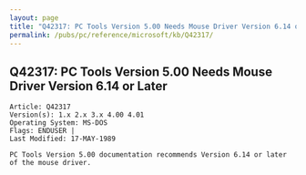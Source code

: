 ```yaml
---
layout: page
title: "Q42317: PC Tools Version 5.00 Needs Mouse Driver Version 6.14 or Later"
permalink: /pubs/pc/reference/microsoft/kb/Q42317/
---
```


## Q42317: PC Tools Version 5.00 Needs Mouse Driver Version 6.14 or Later

	Article: Q42317
	Version(s): 1.x 2.x 3.x 4.00 4.01
	Operating System: MS-DOS
	Flags: ENDUSER |
	Last Modified: 17-MAY-1989
	
	PC Tools Version 5.00 documentation recommends Version 6.14 or later
	of the mouse driver.
